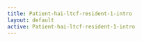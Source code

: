 ```yaml
---
title: Patient-hai-ltcf-resident-1-intro
layout: default
active: Patient-hai-ltcf-resident-1-intro
---
```


